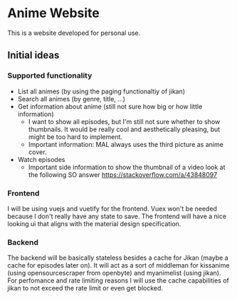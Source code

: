 # Anime Website

This is a website developed for personal use.

## Initial ideas

### Supported functionality

* List all animes (by using the paging functionaltiy of jikan)
* Search all animes (by genre, title, ...)
* Get information about anime (still not sure how big or how little information)
  * I want to show all episodes, but I'm still not sure whether to show thumbnails. It would be really cool and aesthetically pleasing, but might be too hard to implement.
  * Important information: MAL always uses the third picture as anime cover.
* Watch episodes
  * Important side information to show the thumbnail of a video look at the following SO answer https://stackoverflow.com/a/43848097

### Frontend

I will be using vuejs and vuetify for the frontend. Vuex won't be needed because I don't really have any state to save.
The frontend will have a nice looking ui that aligns with the material design specification.

### Backend

The backend will be basically stateless besides a cache for Jikan (maybe a cache for episodes later on). It will act as a sort of middleman for kissanime (using opensourcescraper from openbyte) and myanimelist (using jikan).
For perfomance and rate limiting reasons I will use the cache capabilities of jikan to not exceed the rate limit or even get blocked.
